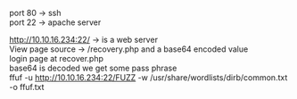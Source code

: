 port 80 -> ssh  
port 22 -> apache server  

http://10.10.16.234:22/ -> is a web server  
View page source -> /recovery.php and a base64 encoded value   
login page at recover.php  
base64 is decoded we get some pass phrase  
ffuf -u http://10.10.16.234:22/FUZZ -w /usr/share/wordlists/dirb/common.txt -o ffuf.txt  

